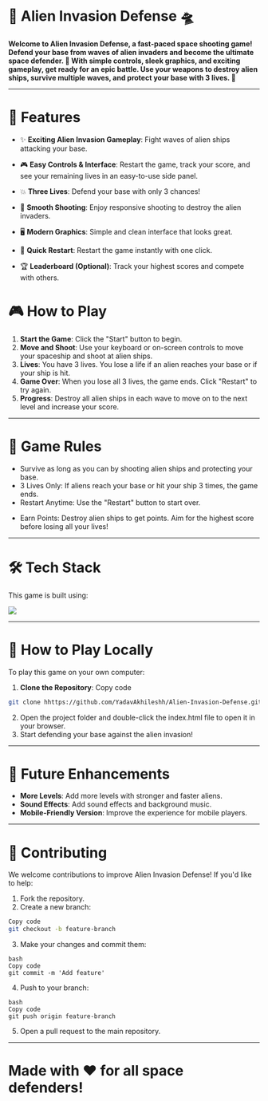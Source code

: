 # 🚀 **Alien Invasion Defense 🛸**

**Welcome to Alien Invasion Defense, a fast-paced space shooting game! Defend your base from waves of alien invaders and become the ultimate space defender. 🌌 With simple controls, sleek graphics, and exciting gameplay, get ready for an epic battle. Use your weapons to destroy alien ships, survive multiple waves, and protect your base with 3 lives. 👾**

---


# 🌟 Features
- ✨ **Exciting Alien Invasion Gameplay**: Fight waves of alien ships attacking your base.

- 🎮 **Easy Controls & Interface**: Restart the game, track your score, and see your remaining lives in an easy-to-use side panel.

- 💥 **Three Lives**: Defend your base with only 3 chances!

- 🚀 **Smooth Shooting**: Enjoy responsive shooting to destroy the alien invaders.

- 🖥️ **Modern Graphics**: Simple and clean interface that looks great.

- 🔄 **Quick Restart**: Restart the game instantly with one click.

- 🏆 **Leaderboard (Optional)**: Track your highest scores and compete with others.

# 🎮 How to Play
1. **Start the Game**: Click the "Start" button to begin.
2. **Move and Shoot**: Use your keyboard or on-screen controls to move your spaceship and shoot at alien ships.
3. **Lives**: You have 3 lives. You lose a life if an alien reaches your base or if your ship is hit.
4. **Game Over**: When you lose all 3 lives, the game ends. Click "Restart" to try again.
5. **Progress**: Destroy all alien ships in each wave to move on to the next level and increase your score.
---
# 📜 Game Rules
- Survive as long as you can by shooting alien ships and protecting your base.
- 3 Lives Only: If aliens reach your base or hit your ship 3 times, the game ends.
- Restart Anytime: Use the "Restart" button to start over.
* Earn Points: Destroy alien ships to get points. Aim for the highest score before losing all your lives!

---
# 🛠️ Tech Stack
This game is built using:

<a href="https://skillicons.dev"> <img margin="8px" src="https://skillicons.dev/icons?i=html,css,js" /> </a>

---
# 🚀 How to Play Locally
To play this game on your own computer:

1. **Clone the Repository**:
Copy code
```bash
git clone hhttps://github.com/YadavAkhileshh/Alien-Invasion-Defense.git
```
2. Open the project folder and double-click the index.html file to open it in your browser.
3. Start defending your base against the alien invasion!

---
# 🔮 Future Enhancements
- **More Levels**: Add more levels with stronger and faster aliens.
- **Sound Effects**: Add sound effects and background music.
- **Mobile-Friendly Version**: Improve the experience for mobile players.

---
# 🤝 Contributing
We welcome contributions to improve Alien Invasion Defense! If you'd like to help:

1. Fork the repository.
2. Create a new branch:
```bash
Copy code
git checkout -b feature-branch
```

3. Make your changes and commit them:
```
bash
Copy code
git commit -m 'Add feature'
```
4. Push to your branch:
```
bash
Copy code
git push origin feature-branch
```
5. Open a pull request to the main repository.

--- 
# Made with ❤️ for all space defenders!

